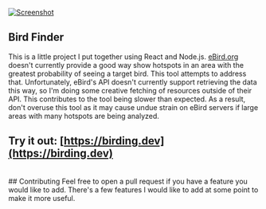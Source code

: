 [![Screenshot](./screenshot.png)](https://birding.dev)

## Bird Finder
This is a little project I put together using React and Node.js. [eBird.org](ebird.org) doesn't currently provide a good way show hotspots in an area with the greatest probability of seeing a target bird. This tool attempts to address that. Unfortunately, eBird's API doesn't currently support retrieving the data this way, so I'm doing some creative fetching of resources outside of their API. This contributes to the tool being slower than expected. As a result, don't overuse this tool as it may cause undue strain on eBird servers if large areas with many hotspots are being analyzed. 

 ## Try it out: [https://birding.dev](https://birding.dev)
<br>
## Contributing
Feel free to open a pull request if you have a feature you would like to add. There's a few features I would like to add at some point to make it more useful.

